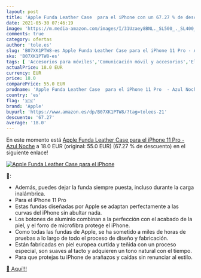 ```yaml
---
layout: post
title: 'Apple Funda Leather Case  para el iPhone con un 67.27 % de descuento'
date: 2021-05-30 07:46:19
image: 'https://m.media-amazon.com/images/I/31Uzaey8BNL._SL500_._SL400_.jpg'
comments: true
category: ofertas
author: 'tole.es'
slug: 'B07XK1PTW8-es Apple Funda Leather Case para el iPhone 11 Pro - Azul Noche'
sku: 'B07XK1PTW8-es'
tags: [ 'Accesorios para móviles','Comunicación móvil y accesorios','Electrónica','Fundas cartucheras para móviles','Fundas y carcasas para teléfonos móviles','apple','iphone', ]
actualPrice: 18.0 EUR
currency: EUR
price: 18.0
comparePrice: 55.0 EUR
prodname: 'Apple Funda Leather Case  para el iPhone 11 Pro  - Azul Noche'
country: 'es'
flag: '🇪🇸'
brand: 'Apple'
buyurl: 'https://www.amazon.es/dp/B07XK1PTW8/?tag=tolees-21'
descuento: '67.27'
average: '18.0'
---
```


En este momento está [Apple Funda Leather Case  para el iPhone 11 Pro  - Azul Noche](https://www.amazon.es/dp/B07XK1PTW8/?tag=tolees-21) a 18.0 EUR (original: 55.0 EUR) (67.27 %  de descuento) en el siguiente enlace!

[![Apple Funda Leather Case  para el iPhone](https://m.media-amazon.com/images/I/31Uzaey8BNL._SL500_._SL400_.jpg)](https://www.amazon.es/dp/B07XK1PTW8/?tag=tolees-21)

🔎:

- Además, puedes dejar la funda siempre puesta, incluso durante la carga inalámbrica.
- Para el iPhone 11 Pro
- Estas fundas diseñadas por Apple se adaptan perfectamente a las curvas del iPhone sin abultar nada.
- Los botones de aluminio combinan a la perfección con el acabado de la piel, y el forro de microfibra protege el iPhone.
- Como todas las fundas de Apple, se ha sometido a miles de horas de pruebas a lo largo de todo el proceso de diseño y fabricación.
- Están fabricadas en piel europea curtida y teñida con un proceso especial, son suaves al tacto y adquieren un tono natural con el tiempo.
- Para que protejas tu iPhone de arañazos y caídas sin renunciar al estilo.

[🛒 Aquí!!!](https://www.amazon.es/dp/B07XK1PTW8/?tag=tolees-21)

